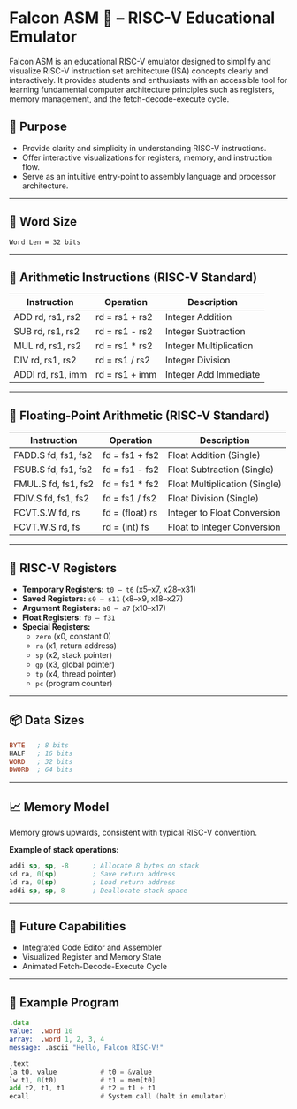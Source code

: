 
# Falcon ASM 🦅 – RISC-V Educational Emulator

Falcon ASM is an educational RISC-V emulator designed to simplify and visualize RISC-V instruction set architecture (ISA) concepts clearly and interactively. It provides students and enthusiasts with an accessible tool for learning fundamental computer architecture principles such as registers, memory management, and the fetch-decode-execute cycle.

## 🚩 Purpose

- Provide clarity and simplicity in understanding RISC-V instructions.
- Offer interactive visualizations for registers, memory, and instruction flow.
- Serve as an intuitive entry-point to assembly language and processor architecture.

---

## 📏 Word Size

```
Word Len = 32 bits
```

---

## 🧮 Arithmetic Instructions (RISC-V Standard)

| Instruction    | Operation          | Description                 |
|----------------|--------------------|-----------------------------|
| ADD rd, rs1, rs2  | rd = rs1 + rs2      | Integer Addition            |
| SUB rd, rs1, rs2  | rd = rs1 - rs2      | Integer Subtraction         |
| MUL rd, rs1, rs2  | rd = rs1 * rs2      | Integer Multiplication      |
| DIV rd, rs1, rs2  | rd = rs1 / rs2      | Integer Division            |
| ADDI rd, rs1, imm | rd = rs1 + imm      | Integer Add Immediate       |

---

## 🔢 Floating-Point Arithmetic (RISC-V Standard)

| Instruction      | Operation           | Description                 |
|------------------|---------------------|-----------------------------|
| FADD.S fd, fs1, fs2 | fd = fs1 + fs2      | Float Addition (Single)     |
| FSUB.S fd, fs1, fs2 | fd = fs1 - fs2      | Float Subtraction (Single)  |
| FMUL.S fd, fs1, fs2 | fd = fs1 * fs2      | Float Multiplication (Single)|
| FDIV.S fd, fs1, fs2 | fd = fs1 / fs2      | Float Division (Single)     |
| FCVT.S.W fd, rs     | fd = (float) rs     | Integer to Float Conversion |
| FCVT.W.S rd, fs     | rd = (int) fs       | Float to Integer Conversion |

---

## 🧠 RISC-V Registers

- **Temporary Registers:** `t0 – t6` (x5–x7, x28–x31)
- **Saved Registers:** `s0 – s11` (x8–x9, x18–x27)
- **Argument Registers:** `a0 – a7` (x10–x17)
- **Float Registers:** `f0 – f31`
- **Special Registers:** 
  - `zero` (x0, constant 0)
  - `ra` (x1, return address)
  - `sp` (x2, stack pointer)
  - `gp` (x3, global pointer)
  - `tp` (x4, thread pointer)
  - `pc` (program counter)

---

## 📦 Data Sizes

```asm
BYTE   ; 8 bits
HALF   ; 16 bits
WORD   ; 32 bits
DWORD  ; 64 bits
```

---

## 📈 Memory Model

Memory grows upwards, consistent with typical RISC-V convention.

**Example of stack operations:**

```asm
addi sp, sp, -8      ; Allocate 8 bytes on stack
sd ra, 0(sp)         ; Save return address
ld ra, 0(sp)         ; Load return address
addi sp, sp, 8       ; Deallocate stack space
```

---

## 🚀 Future Capabilities

- Integrated Code Editor and Assembler
- Visualized Register and Memory State
- Animated Fetch-Decode-Execute Cycle

---

## 📑 Example Program

```asm
.data
value:  .word 10
array:  .word 1, 2, 3, 4
message: .ascii "Hello, Falcon RISC-V!"

.text
la t0, value           # t0 = &value
lw t1, 0(t0)           # t1 = mem[t0]
add t2, t1, t1         # t2 = t1 + t1
ecall                  # System call (halt in emulator)
```


